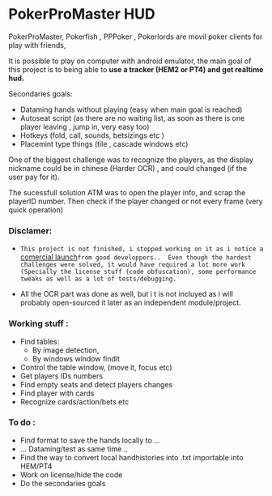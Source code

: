 # PokerProMaster HUD

PokerProMaster, Pokerfish , PPPoker , Pokerlords are movil poker clients for play with friends, 

It is possible to play on computer with android emulator, the main goal of this project is to being able to **use a tracker (HEM2 or PT4) and get realtime hud.**

Secondaries goals:

- Dataming hands without playing (easy when main goal is reached) 
- Autoseat script (as there are no waiting list, as soon as there is one player leaving , jump in, very easy too)
- Hotkeys (fold, call, sounds, betsizings etc )
- Placemint type things (tile , cascade windows etc)


One of the biggest challenge was to recognize the players, as the display nickname could be in chinese (Harder OCR) , and could changed (if the user pay for it).


The sucessfull solution ATM was to open the player info, and scrap the playerID number.
Then check if the player changed or not every frame (very quick operation)
 



### Disclamer:
- `This project is not finished, i stopped working on it as i notice a ` [comercial launch](https://hand2note.com/PokerMaster)`from good developpers.. 
Even though the hardest challenges were solved, it would have required a lot more work (Specially the license stuff (code obfuscation), some performance tweaks as well as a lot of tests/debugging.`

- All the OCR part was done as well, but i t is not incluyed as i will probably open-sourced it later as an independent module/project.






### Working stuff :

- Find tables:
    - By image detection, 
    - By windows window findit 
- Control the table window, (move it, focus etc)
- Get players IDs numbers
- Find empty seats and detect players changes
- Find player with cards
- Recognize cards/action/bets etc

### To do :

- Find format to save the hands locally to ...
- ... Dataming/test as same time ..
- Find the way to convert local handhistories into .txt importable into HEM/PT4
- Work on license/hide the code 
- Do the secondaries goals
